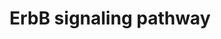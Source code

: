 ---
annotations:
- id: DOID:2377
  parent: central nervous system disease
  type: Disease Ontology
  value: multiple sclerosis
- id: DOID:10652
  parent: central nervous system disease
  type: Disease Ontology
  value: Alzheimer's disease
- id: DOID:162
  parent: disease of cellular proliferation
  type: Disease Ontology
  value: cancer
- id: PW:0000170
  parent: signaling pathway
  type: Pathway Ontology
  value: epidermal growth factor/neuregulin signaling pathway
authors:
- MaintBot
- Christine Chichester
- Mkutmon
- Fehrhart
- L Dupuis
- Marvin M2
description: The ErbB protein family or epidermal growth factor receptor (EGFR) family
  is a family of four structurally related receptor tyrosine kinases. Insufficient
  ErbB signaling in humans is associated with the development of neurodegenerative
  diseases, such as multiple sclerosis and Alzheimer's Disease. In mice loss of signaling
  by any member of the ErbB family results in embryonic lethality with defects in
  organs including the lungs, skin, heart and brain. Excessive ErbB signaling is associated
  with the development of a wide variety of types of solid tumor. ErbB-1 and ErbB-2
  are found in many human cancers and their excessive signaling may be critical factors
  in the development and malignancy of these tumors.  The ErbB protein family consists
  of 4 members      * ErbB-1, also named epidermal growth factor receptor (EGFR)     *
  ErbB-2, also named HER2 in humans and neu in rodents     * ErbB-3, also named HER3
  and     * ErbB-4, also named HER4  The four members of the ErbB protein family are
  capable of forming homodimers, heterodimers, and possibly higher order oligomers
  upon activation by a subset of potential growth factor ligands.
last-edited: 2019-12-15
organisms:
- Rattus norvegicus
redirect_from:
- /index.php/Pathway:WP1299
- /instance/WP1299
- /instance/WP1299_rr108381
revision: r108381
schema-jsonld:
- '@context': https://schema.org/
  '@id': https://wikipathways.github.io/pathways/WP1299.html
  '@type': Dataset
  creator:
    '@type': Organization
    name: WikiPathways
  description: The ErbB protein family or epidermal growth factor receptor (EGFR)
    family is a family of four structurally related receptor tyrosine kinases. Insufficient
    ErbB signaling in humans is associated with the development of neurodegenerative
    diseases, such as multiple sclerosis and Alzheimer's Disease. In mice loss of
    signaling by any member of the ErbB family results in embryonic lethality with
    defects in organs including the lungs, skin, heart and brain. Excessive ErbB signaling
    is associated with the development of a wide variety of types of solid tumor.
    ErbB-1 and ErbB-2 are found in many human cancers and their excessive signaling
    may be critical factors in the development and malignancy of these tumors.  The
    ErbB protein family consists of 4 members      * ErbB-1, also named epidermal
    growth factor receptor (EGFR)     * ErbB-2, also named HER2 in humans and neu
    in rodents     * ErbB-3, also named HER3 and     * ErbB-4, also named HER4  The
    four members of the ErbB protein family are capable of forming homodimers, heterodimers,
    and possibly higher order oligomers upon activation by a subset of potential growth
    factor ligands.
  keywords:
  - AREG
  - Abl1
  - Akt3
  - Araf
  - Bad
  - Btc
  - Camk2a
  - Cblc
  - Cdkn1a
  - Cdkn1b
  - Crk
  - Egf
  - Egfr
  - Eif4ebp1
  - Elk1
  - Erbb2
  - Erbb3
  - Erbb4
  - Ereg
  - Gab1
  - Grb2
  - Gsk3b
  - Hbegf
  - Hras
  - Jun
  - Map2k1
  - Map2k7
  - Mapk1
  - Mapk8
  - Mtor
  - Myc
  - Nck1
  - Nrg1
  - Nrg2
  - Nrg3
  - Nrg4
  - Pak4
  - Pik3r5
  - Plcg1
  - Prkca
  - Ptk2
  - Rps6kb1
  - Shc2
  - Sos1
  - Src
  - Stat5a
  - Tgfa
  license: CC0
  name: ErbB signaling pathway
seo: CreativeWork
title: ErbB signaling pathway
wpid: WP1299
---